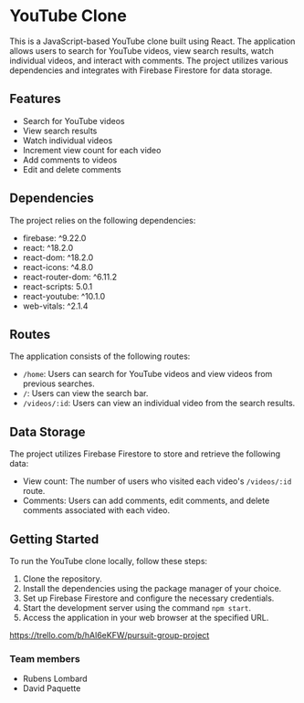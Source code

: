 <div><h1>YouTube Clone</h1><p>This is a JavaScript-based YouTube clone built using React. The application allows users to search for YouTube videos, view search results, watch individual videos, and interact with comments. The project utilizes various dependencies and integrates with Firebase Firestore for data storage.</p><h2>Features</h2><ul><li>Search for YouTube videos</li><li>View search results</li><li>Watch individual videos</li><li>Increment view count for each video</li><li>Add comments to videos</li><li>Edit and delete comments</li></ul><h2>Dependencies</h2><p>The project relies on the following dependencies:</p><ul><li>firebase: ^9.22.0</li><li>react: ^18.2.0</li><li>react-dom: ^18.2.0</li><li>react-icons: ^4.8.0</li><li>react-router-dom: ^6.11.2</li><li>react-scripts: 5.0.1</li><li>react-youtube: ^10.1.0</li><li>web-vitals: ^2.1.4</li></ul><h2>Routes</h2><p>The application consists of the following routes:</p><ul><li><code>/home</code>: Users can search for YouTube videos and view videos from previous searches.</li><li><code>/</code>: Users can view the search bar.</li><li><code>/videos/:id</code>: Users can view an individual video from the search results.</li></ul><h2>Data Storage</h2><p>The project utilizes Firebase Firestore to store and retrieve the following data:</p><ul><li>View count: The number of users who visited each video's <code>/videos/:id</code> route.</li><li>Comments: Users can add comments, edit comments, and delete comments associated with each video.</li></ul><h2>Getting Started</h2><p>To run the YouTube clone locally, follow these steps:</p><ol><li>Clone the repository.</li><li>Install the dependencies using the package manager of your choice.</li><li>Set up Firebase Firestore and configure the necessary credentials.</li><li>Start the development server using the command <code>npm start</code>.</li><li>Access the application in your web browser at the specified URL.</li></ol></div>

https://trello.com/b/hAl6eKFW/pursuit-group-project
<h3>Team members</h3>
<ul>
<li>Rubens Lombard</li>
<li>David Paquette</li>
</ul>